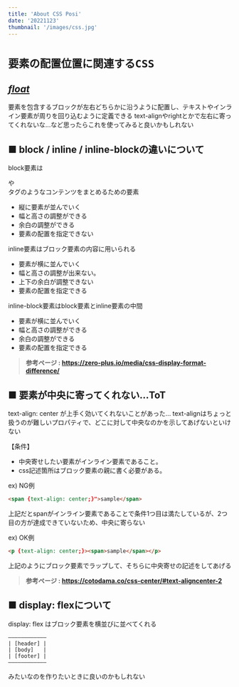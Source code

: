 ```yaml
---
title: 'About CSS Posi'
date: '20221123'
thumbnail: '/images/css.jpg'
---
```


# **`要素の配置位置に関連するCSS`**

## ***[float](https://developer.mozilla.org/ja/docs/Web/CSS/float)***

要素を包含するブロックが左右どちらかに沿うように配置し、テキストやインライン要素が周りを回り込むように定義できる
text-alignやrightとかで左右に寄ってくれないな...など思ったらこれを使ってみると良いかもしれない


## **■ block / inline / inline-blockの違いについて**

block要素は<div>や<section>タグのようなコンテンツをまとめるための要素
- 縦に要素が並んでいく
- 幅と高さの調整ができる
- 余白の調整ができる
- 要素の配置を指定できない

inline要素はブロック要素の内容に用いられる
- 要素が横に並んでいく
- 幅と高さの調整が出来ない。
- 上下の余白が調整できない
- 要素の配置を指定できる

inline-block要素はblock要素とinline要素の中間
- 要素が横に並んでいく
- 幅と高さの調整ができる
- 余白の調整ができる
- 要素の配置を指定できる

> **参考ページ : <https://zero-plus.io/media/css-display-format-difference/>**

## **■ 要素が中央に寄ってくれない...ToT**

text-align: center が上手く効いてくれないことがあった...
text-alignはちょっと扱うのが難しいプロパティで、どこに対して中央なのかを示してあげないといけない

【条件】
- 中央寄せしたい要素がインライン要素であること。
- css記述箇所はブロック要素の親に書く必要がある。

ex)
NG例
```html
<span {text-align: center;}">sample</span>
```
上記だとspanがインライン要素であることで条件1つ目は満たしているが、2つ目の方が達成できていないため、中央に寄らない

ex)
OK例
```html
<p {text-align: center;}><span>sample</span></p>
```
上記のようにブロック要素でラップして、そちらに中央寄せの記述をしてあげる

> **参考ページ : <https://cotodama.co/css-center/#text-aligncenter-2>**

## **■ display: flexについて**
display: flex
はブロック要素を横並びに並べてくれる
```Text
――――――――――――
| [header] |
| [body]   |
| [footer] |
――――――――――――
```
みたいなのを作りたいときに良いのかもしれない
